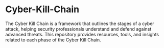 # Cyber-Kill-Chain
The Cyber Kill Chain is a framework that outlines the stages of a cyber attack, helping security professionals understand and defend against advanced threats. This repository provides resources, tools, and insights related to each phase of the Cyber Kill Chain.
